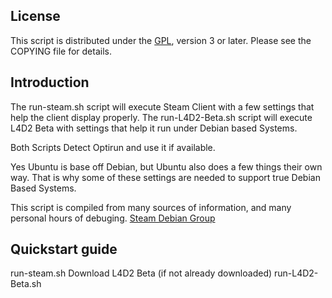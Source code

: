 License
-------------------------------

This script is distributed under the [GPL](http://www.gnu.org/licenses/gpl.html),
version 3 or later. Please see the COPYING file for details.


Introduction
------------
The run-steam.sh script will execute Steam Client with a few settings that help the client display properly.
The run-L4D2-Beta.sh script will execute L4D2 Beta with settings that help it run under Debian based Systems.

Both Scripts Detect Optirun and use it if available.

Yes Ubuntu is base off Debian, but Ubuntu also does a few things their own way.
That is why some of these settings are needed to support true Debian Based Systems.

This script is compiled from many sources of information, and many personal hours of debuging.
[Steam Debian Group](http://steamcommunity.com/app/221410/discussions/0/882965118613928324/)


Quickstart guide
----------------

run-steam.sh
Download L4D2 Beta (if not already downloaded)
run-L4D2-Beta.sh

